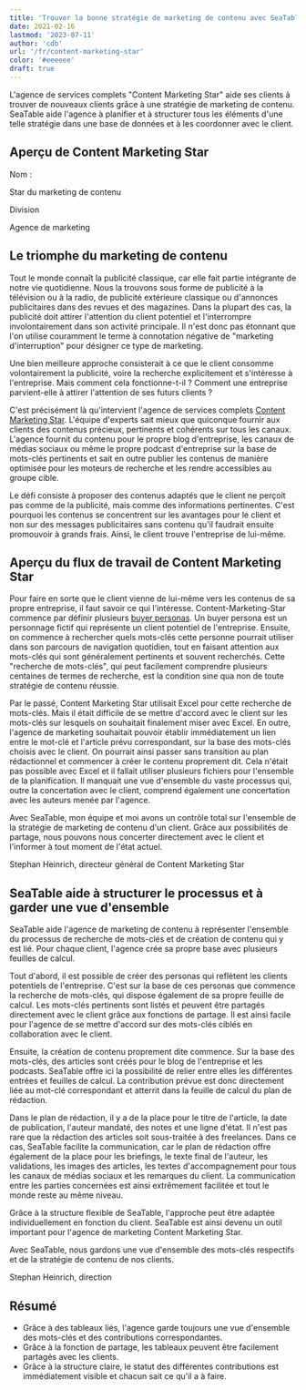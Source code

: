```yaml
---
title: 'Trouver la bonne stratégie de marketing de contenu avec SeaTable - SeaTable'
date: 2021-02-16
lastmod: '2023-07-11'
author: 'cdb'
url: '/fr/content-marketing-star'
color: '#eeeeee'
draft: true
---
```


L'agence de services complets "Content Marketing Star" aide ses clients à trouver de nouveaux clients grâce à une stratégie de marketing de contenu. SeaTable aide l'agence à planifier et à structurer tous les éléments d'une telle stratégie dans une base de données et à les coordonner avec le client.

## Aperçu de Content Marketing Star

Nom :

Star du marketing de contenu

Division

Agence de marketing

## Le triomphe du marketing de contenu

Tout le monde connaît la publicité classique, car elle fait partie intégrante de notre vie quotidienne. Nous la trouvons sous forme de publicité à la télévision ou à la radio, de publicité extérieure classique ou d'annonces publicitaires dans des revues et des magazines. Dans la plupart des cas, la publicité doit attirer l'attention du client potentiel et l'interrompre involontairement dans son activité principale. Il n'est donc pas étonnant que l'on utilise couramment le terme à connotation négative de "marketing d'interruption" pour désigner ce type de marketing.

Une bien meilleure approche consisterait à ce que le client consomme volontairement la publicité, voire la recherche explicitement et s'intéresse à l'entreprise. Mais comment cela fonctionne-t-il ? Comment une entreprise parvient-elle à attirer l'attention de ses futurs clients ?

C'est précisément là qu'intervient l'agence de services complets [Content Marketing Star](https://content-marketing-star.de). L'équipe d'experts sait mieux que quiconque fournir aux clients des contenus précieux, pertinents et cohérents sur tous les canaux. L'agence fournit du contenu pour le propre blog d'entreprise, les canaux de médias sociaux ou même le propre podcast d'entreprise sur la base de mots-clés pertinents et sait en outre publier les contenus de manière optimisée pour les moteurs de recherche et les rendre accessibles au groupe cible.

Le défi consiste à proposer des contenus adaptés que le client ne perçoit pas comme de la publicité, mais comme des informations pertinentes. C'est pourquoi les contenus se concentrent sur les avantages pour le client et non sur des messages publicitaires sans contenu qu'il faudrait ensuite promouvoir à grands frais. Ainsi, le client trouve l'entreprise de lui-même.

## Aperçu du flux de travail de Content Marketing Star

Pour faire en sorte que le client vienne de lui-même vers les contenus de sa propre entreprise, il faut savoir ce qui l'intéresse. Content-Marketing-Star commence par définir plusieurs [buyer personas](https://blog.hubspot.de/marketing/was-ist-der-unterschied-zwischen-zielgruppen-und-buyer-personas). Un buyer persona est un personnage fictif qui représente un client potentiel de l'entreprise. Ensuite, on commence à rechercher quels mots-clés cette personne pourrait utiliser dans son parcours de navigation quotidien, tout en faisant attention aux mots-clés qui sont généralement pertinents et souvent recherchés. Cette "recherche de mots-clés", qui peut facilement comprendre plusieurs centaines de termes de recherche, est la condition sine qua non de toute stratégie de contenu réussie.

Par le passé, Content Marketing Star utilisait Excel pour cette recherche de mots-clés. Mais il était difficile de se mettre d'accord avec le client sur les mots-clés sur lesquels on souhaitait finalement miser avec Excel. En outre, l'agence de marketing souhaitait pouvoir établir immédiatement un lien entre le mot-clé et l'article prévu correspondant, sur la base des mots-clés choisis avec le client. On pourrait ainsi passer sans transition au plan rédactionnel et commencer à créer le contenu proprement dit. Cela n'était pas possible avec Excel et il fallait utiliser plusieurs fichiers pour l'ensemble de la planification. Il manquait une vue d'ensemble du vaste processus qui, outre la concertation avec le client, comprend également une concertation avec les auteurs menée par l'agence.

Avec SeaTable, mon équipe et moi avons un contrôle total sur l'ensemble de la stratégie de marketing de contenu d'un client. Grâce aux possibilités de partage, nous pouvons nous concerter directement avec le client et l'informer à tout moment de l'état actuel.

Stephan Heinrich, directeur général de Content Marketing Star

## SeaTable aide à structurer le processus et à garder une vue d'ensemble

SeaTable aide l'agence de marketing de contenu à représenter l'ensemble du processus de recherche de mots-clés et de création de contenu qui y est lié. Pour chaque client, l'agence crée sa propre base avec plusieurs feuilles de calcul.

Tout d'abord, il est possible de créer des personas qui reflètent les clients potentiels de l'entreprise. C'est sur la base de ces personas que commence la recherche de mots-clés, qui dispose également de sa propre feuille de calcul. Les mots-clés pertinents sont listés et peuvent être partagés directement avec le client grâce aux fonctions de partage. Il est ainsi facile pour l'agence de se mettre d'accord sur des mots-clés ciblés en collaboration avec le client.

Ensuite, la création de contenu proprement dite commence. Sur la base des mots-clés, des articles sont créés pour le blog de l'entreprise et les podcasts. SeaTable offre ici la possibilité de relier entre elles les différentes entrées et feuilles de calcul. La contribution prévue est donc directement liée au mot-clé correspondant et atterrit dans la feuille de calcul du plan de rédaction.

Dans le plan de rédaction, il y a de la place pour le titre de l'article, la date de publication, l'auteur mandaté, des notes et une ligne d'état. Il n'est pas rare que la rédaction des articles soit sous-traitée à des freelances. Dans ce cas, SeaTable facilite la communication, car le plan de rédaction offre également de la place pour les briefings, le texte final de l'auteur, les validations, les images des articles, les textes d'accompagnement pour tous les canaux de médias sociaux et les remarques du client. La communication entre les parties concernées est ainsi extrêmement facilitée et tout le monde reste au même niveau.

Grâce à la structure flexible de SeaTable, l'approche peut être adaptée individuellement en fonction du client. SeaTable est ainsi devenu un outil important pour l'agence de marketing Content Marketing Star.

Avec SeaTable, nous gardons une vue d'ensemble des mots-clés respectifs et de la stratégie de contenu de nos clients.

Stephan Heinrich, direction

## Résumé

- Grâce à des tableaux liés, l'agence garde toujours une vue d'ensemble des mots-clés et des contributions correspondantes.
- Grâce à la fonction de partage, les tableaux peuvent être facilement partagés avec les clients.
- Grâce à la structure claire, le statut des différentes contributions est immédiatement visible et chacun sait ce qu'il a à faire.
